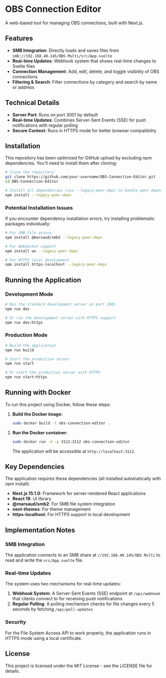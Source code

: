# OBS Connection Editor

A web-based tool for managing OBS connections, built with Next.js.

## Features

- **SMB Integration**: Directly loads and saves files from `smb://192.168.40.145/OBS Multi/src/App.svelte`
- **Real-time Updates**: Webhook system that shows real-time changes to Svelte files
- **Connection Management**: Add, edit, delete, and toggle visibility of OBS connections
- **Filtering & Search**: Filter connections by category and search by name or address

## Technical Details

- **Server Port**: Runs on port 3001 by default
- **Real-time Updates**: Combines Server-Sent Events (SSE) for push notifications with regular polling
- **Secure Context**: Runs in HTTPS mode for better browser compatibility

## Installation

This repository has been optimized for GitHub upload by excluding npm dependencies. You'll need to install them after cloning:

```bash
# Clone the repository
git clone https://github.com/your-username/OBS-Connection-Editor.git
cd OBS-Connection-Editor

# Install all dependencies (use --legacy-peer-deps to handle peer dependency conflicts)
npm install --legacy-peer-deps
```

### Potential Installation Issues

If you encounter dependency installation errors, try installing problematic packages individually:

```bash
# For SMB file access
npm install @marsaud/smb2 --legacy-peer-deps

# For WebSocket support
npm install ws --legacy-peer-deps

# For HTTPS local development
npm install https-localhost --legacy-peer-deps
```

## Running the Application

### Development Mode

```bash
# Run the standard development server on port 3001
npm run dev

# Or run the development server with HTTPS support
npm run dev:https
```

### Production Mode

```bash
# Build the application
npm run build

# Start the production server
npm run start

# Or start the production server with HTTPS
npm run start:https
```

## Running with Docker

To run this project using Docker, follow these steps:

1. **Build the Docker image:**
   ```bash
   sudo docker build -t obs-connection-editor .
   ```

2. **Run the Docker container:**
   ```bash
   sudo docker run -d -p 3112:3112 obs-connection-editor
   ```
   The application will be accessible at `http://localhost:3112`.

## Key Dependencies

The application requires these dependencies (all installed automatically with npm install):

- **Next.js 15.1.0**: Framework for server-rendered React applications
- **React 19**: UI library
- **@marsaud/smb2**: For SMB file system integration
- **next-themes**: For theme management
- **https-localhost**: For HTTPS support in local development

## Implementation Notes

### SMB Integration

The application connects to an SMB share at `//192.168.40.145/OBS Multi` to read and write the `src/App.svelte` file.

### Real-time Updates

The system uses two mechanisms for real-time updates:

1. **Webhook System**: A Server-Sent Events (SSE) endpoint at `/api/webhook` that clients connect to for receiving push notifications
2. **Regular Polling**: A polling mechanism checks for file changes every 5 seconds by fetching `/api/poll-updates`

### Security

For the File System Access API to work properly, the application runs in HTTPS mode using a local certificate.

## License

This project is licensed under the MIT License - see the LICENSE file for details.
